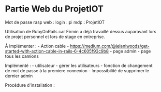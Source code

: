 # Partie Web du ProjetIOT
Mot de passe rasp web :
login :     pi
mdp :       ProjetIOT

Utilisation de RubyOnRails car Firmin a déjà travaillé dessus auparavant lors de projet personnel et lors de stage en entreprise.

À implémenter :
    - Action cable
        - https://medium.com/@jelaniwoods/get-started-with-action-cable-in-rails-6-4c605f93c9b8
    - page admin
    - page tous les camions

Implémenté :
    - utilisateur
    - gérer les utilisateurs
    - fonction de changement de mot de passe à la premiere connexion
    - Impossibilité de supprimer le dernier admin

Procédure d'installation :